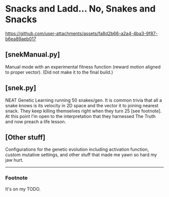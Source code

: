 # Snacks and Ladd... No, Snakes and Snacks



https://github.com/user-attachments/assets/fa8d2b66-a2a4-4ba3-9f87-b6ea89aeb017


## [snekManual.py]
Manual mode with an experimental fitness function (reward motion aligned to proper vector). (Did not make it to the final build.)

## [snek.py]
NEAT Genetic Learning running 50 snakes/gen. It is common trivia that all a snake knows is its velocity in 2D space and the vector it to joining nearest snack. 
They keep killing themselves right when they turn 25 [see footnote]. At this point I'm open to the interpretation that they harnessed The Truth and now preach a life lesson.

## [Other stuff]
Configurations for the genetic evolution including activation function, custom mutative settings, and other stuff that made me yawn so hard my jaw hurt.

___
### Footnote
It's on my TODO.
